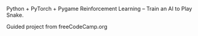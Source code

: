 Python + PyTorch + Pygame Reinforcement Learning – Train an AI to Play Snake. 

Guided project from freeCodeCamp.org
